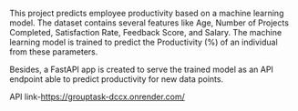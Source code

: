 This project predicts employee productivity based on a machine learning model. The dataset contains several features like Age, Number of Projects Completed, Satisfaction Rate, Feedback Score, and Salary. The machine learning model is trained to predict the Productivity (%) of an individual from these parameters.

Besides, a FastAPI app is created to serve the trained model as an API endpoint able to predict productivity for new data points.

API link-https://grouptask-dccx.onrender.com/
